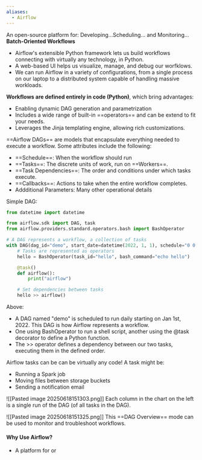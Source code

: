 ```yaml
---
aliases:
  - Airflow
---
```

An open-source platform for: Developing...Scheduling... and Monitoring... **Batch-Oriented Workflows**
- Airflow's extensible Python framework lets us build workflows connecting with virtually any technology, in Python.
- A web-based UI helps us visualize, manage, and debug our worfklows.
- We can run Airflow in a variety of configurations, from a single process on our laptop to a distributed system capable of handling massive workloads.

**Workflows are defined entirely in code (Python)**, which bring advantages:
- Enabling dynamic DAG generation and parametrization
- Includes a wide range of built-in ==operators== and can be extend to fit your needs.
- Leverages the Jinja templating engine, allowing rich customizations.

==Airflow DAGs== are models that encapsulate everything needed to execute a workflow. Some attributes include the following:
- ==Schedule==: When the workflow should run
- ==Tasks==: The discrete units of work, run on ==Workers==.
- ==Task Dependencies==: The order and conditions under which tasks execute.
- ==Callbacks==: Actions to take when the entire workflow completes.
- Addditional Parameters: Many other operational details

Simple DAG:
```python
from datetime import datetime

from airflow.sdk import DAG, task
from airflow.providers.standard.operators.bash import BashOperator

# A DAG represents a workflow, a collection of tasks
with DAG(dag_id="demo", start_date=datetime(2022, 1, 1), schedule="0 0 * * *") as dag:
    # Tasks are represented as operators
    hello = BashOperator(task_id="hello", bash_command="echo hello")

    @task()
    def airflow():
        print("airflow")

    # Set dependencies between tasks
    hello >> airflow()
```
Above:
- A DAG named "demo" is scheduled to run daily starting on Jan 1st, 2022. This DAG is how Airflow represents a workflow.
- One using BashOperator to run a shell script, another using the @task decorator to define a Python function.
- The >> operator defines a dependency between our two tasks, executing them in the defined order.

Airflow tasks can be can be virtually any code! A task might be:
- Running a Spark job
- Moving files between storage buckets
- Sending a notification email

![[Pasted image 20250618151303.png]]
Each column in the chart on the left is a single run of the DAG (of all tasks in the DAG).

![[Pasted image 20250618151325.png]]
This ==DAG Overview== mode can be used to monitor and troubleshoot workflows.


#### Why Use Airflow?
- A platform for or

